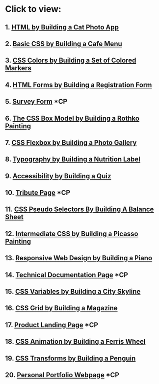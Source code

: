 # Click to view:

## 1. <a href="https://wetresfall.github.io/freeCodeCamp/Responsive_Web_Design/cat-photo-app/index.html">HTML by Building a Cat Photo App</a>
## 2. <a href="https://wetresfall.github.io/freeCodeCamp/Responsive_Web_Design/cafe-menu/index.html">Basic CSS by Building a Cafe Menu</a>
## 3. <a href="https://wetresfall.github.io/freeCodeCamp/Responsive_Web_Design/css-color-markers/index.html">CSS Colors by Building a Set of Colored Markers</a>
## 4. <a href="https://wetresfall.github.io/freeCodeCamp/Responsive_Web_Design/registration-form/index.html">HTML Forms by Building a Registration Form</a>
## 5. <a href="https://wetresfall.github.io/freeCodeCamp/Responsive_Web_Design/survey-form/index.html">Survey Form</a> *CP
## 6. <a href="https://wetresfall.github.io/freeCodeCamp/Responsive_Web_Design/rothko-painting/index.html">The CSS Box Model by Building a Rothko Painting</a>
## 7. <a href="https://wetresfall.github.io/freeCodeCamp/Responsive_Web_Design/photo-gallery/index.html">CSS Flexbox by Building a Photo Gallery</a>
## 8. <a href="https://wetresfall.github.io/freeCodeCamp/Responsive_Web_Design/nutrition-label/index.html">Typography by Building a Nutrition Label</a>
## 9. <a href="https://wetresfall.github.io/freeCodeCamp/Responsive_Web_Design/quiz/index.html">Accessibility by Building a Quiz</a>
## 10. <a href="https://wetresfall.github.io/freeCodeCamp/Responsive_Web_Design/tribute-page/index.html">Tribute Page</a> *CP
## 11. <a href="https://wetresfall.github.io/freeCodeCamp/Responsive_Web_Design/balance-sheet/index.html">CSS Pseudo Selectors By Building A Balance Sheet</a>
## 12. <a href="https://wetresfall.github.io/freeCodeCamp/Responsive_Web_Design/picasso-painting/index.html">Intermediate CSS by Building a Picasso Painting</a>
## 13. <a href="https://wetresfall.github.io/freeCodeCamp/Responsive_Web_Design/piano/index.html">Responsive Web Design by Building a Piano</a>
## 14. <a href="https://wetresfall.github.io/freeCodeCamp/Responsive_Web_Design/technical-documentation-page/index.html">Technical Documentation Page</a> *CP
## 15. <a href="https://wetresfall.github.io/freeCodeCamp/Responsive_Web_Design/city-skyline/index.html">CSS Variables by Building a City Skyline</a>
## 16. <a href="https://wetresfall.github.io/freeCodeCamp/Responsive_Web_Design/magazine/index.html">CSS Grid by Building a Magazine</a>
## 17. <a href="https://wetresfall.github.io/freeCodeCamp/Responsive_Web_Design/product-landing-page/index.html">Product Landing Page</a> *CP
## 18. <a href="https://wetresfall.github.io/freeCodeCamp/Responsive_Web_Design/ferris-wheel/index.html">CSS Animation by Building a Ferris Wheel</a>
## 19. <a href="https://wetresfall.github.io/freeCodeCamp/Responsive_Web_Design/penguin/index.html">CSS Transforms by Building a Penguin</a>
## 20. <a href="https://wetresfall.github.io/freeCodeCamp/Responsive_Web_Design/personal-portfolio-webpage/index.html">Personal Portfolio Webpage</a> *CP
